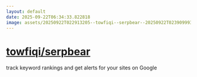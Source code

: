 ```yaml
---
layout: default
date: 2025-09-22T06:34:33.822818
image: assets/20250922T022913205--towfiqi--serpbear--20250922T023909993--cropped.png
---
```


# [towfiqi/serpbear](https://github.com/towfiqi/serpbear)

track keyword rankings and get alerts for your sites on Google
